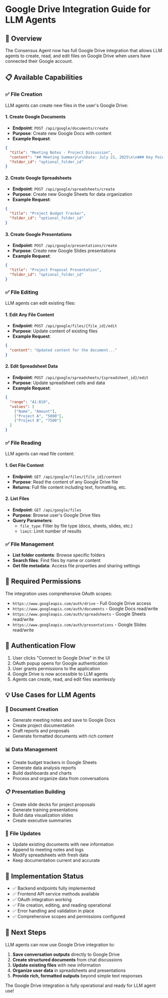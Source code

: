 # Google Drive Integration Guide for LLM Agents

## 🎯 Overview
The Consensus Agent now has full Google Drive integration that allows LLM agents to create, read, and edit files on Google Drive when users have connected their Google account.

## 📋 Available Capabilities

### ✅ **File Creation**
LLM agents can create new files in the user's Google Drive:

#### 1. **Create Google Documents** 
- **Endpoint**: `POST /api/google/documents/create`
- **Purpose**: Create new Google Docs with content
- **Example Request**:
```json
{
  "title": "Meeting Notes - Project Discussion",
  "content": "## Meeting Summary\n\nDate: July 21, 2025\n\n### Key Points:\n- Project timeline approved\n- Budget allocation confirmed\n- Next steps defined",
  "folder_id": "optional_folder_id"
}
```

#### 2. **Create Google Spreadsheets**
- **Endpoint**: `POST /api/google/spreadsheets/create` 
- **Purpose**: Create new Google Sheets for data organization
- **Example Request**:
```json
{
  "title": "Project Budget Tracker",
  "folder_id": "optional_folder_id"
}
```

#### 3. **Create Google Presentations**
- **Endpoint**: `POST /api/google/presentations/create`
- **Purpose**: Create new Google Slides presentations
- **Example Request**:
```json
{
  "title": "Project Proposal Presentation",
  "folder_id": "optional_folder_id"
}
```

### ✅ **File Editing**
LLM agents can edit existing files:

#### 1. **Edit Any File Content**
- **Endpoint**: `POST /api/google/files/{file_id}/edit`
- **Purpose**: Update content of existing files
- **Example Request**:
```json
{
  "content": "Updated content for the document..."
}
```

#### 2. **Edit Spreadsheet Data**
- **Endpoint**: `POST /api/google/spreadsheets/{spreadsheet_id}/edit`
- **Purpose**: Update spreadsheet cells and data
- **Example Request**:
```json
{
  "range": "A1:B10",
  "values": [
    ["Name", "Amount"],
    ["Project A", "5000"],
    ["Project B", "7500"]
  ]
}
```

### ✅ **File Reading**
LLM agents can read file content:

#### 1. **Get File Content**
- **Endpoint**: `GET /api/google/files/{file_id}/content`
- **Purpose**: Read the content of any Google Drive file
- **Returns**: Full file content including text, formatting, etc.

#### 2. **List Files**
- **Endpoint**: `GET /api/google/files`
- **Purpose**: Browse user's Google Drive files
- **Query Parameters**:
  - `file_type`: Filter by file type (docs, sheets, slides, etc.)
  - `limit`: Limit number of results

### ✅ **File Management**
- **List folder contents**: Browse specific folders
- **Search files**: Find files by name or content
- **Get file metadata**: Access file properties and sharing settings

## 🔑 **Required Permissions**
The integration uses comprehensive OAuth scopes:

- `https://www.googleapis.com/auth/drive` - Full Google Drive access
- `https://www.googleapis.com/auth/documents` - Google Docs read/write
- `https://www.googleapis.com/auth/spreadsheets` - Google Sheets read/write  
- `https://www.googleapis.com/auth/presentations` - Google Slides read/write

## 🔄 **Authentication Flow**
1. User clicks "Connect to Google Drive" in the UI
2. OAuth popup opens for Google authentication
3. User grants permissions to the application
4. Google Drive is now accessible to LLM agents
5. Agents can create, read, and edit files seamlessly

## 💡 **Use Cases for LLM Agents**

### 📝 **Document Creation**
- Generate meeting notes and save to Google Docs
- Create project documentation
- Draft reports and proposals
- Generate formatted documents with rich content

### 📊 **Data Management** 
- Create budget trackers in Google Sheets
- Generate data analysis reports
- Build dashboards and charts
- Process and organize data from conversations

### 📋 **Presentation Building**
- Create slide decks for project proposals
- Generate training presentations
- Build data visualization slides
- Create executive summaries

### 🔄 **File Updates**
- Update existing documents with new information
- Append to meeting notes and logs
- Modify spreadsheets with fresh data
- Keep documentation current and accurate

## 🚀 **Implementation Status**
- ✅ Backend endpoints fully implemented
- ✅ Frontend API service methods available
- ✅ OAuth integration working
- ✅ File creation, editing, and reading operational
- ✅ Error handling and validation in place
- ✅ Comprehensive scopes and permissions configured

## 🎯 **Next Steps**
LLM agents can now use Google Drive integration to:
1. **Save conversation outputs** directly to Google Drive
2. **Create structured documents** from chat discussions  
3. **Update existing files** with new information
4. **Organize user data** in spreadsheets and presentations
5. **Provide rich, formatted outputs** beyond simple text responses

The Google Drive integration is fully operational and ready for LLM agent use!
